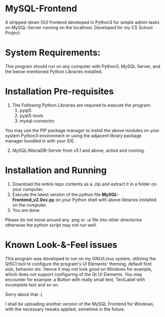 # MySQL-Frontend
A stripped-down GUI frontend developed in Python3 for simple admin tasks on MySQL-Server running on the localhost. Developed for my CS School Project.

# System Requirements:
This program should run on any computer with Python3, MySQL Server, and the below-mentioned Python Libraries installed.

# Installation Pre-requisites
1. The Following Python Libraries are required to execute the program:
    1. pyqt5
    2. pyqt5-tools
    3. mysql-connector


You may use the PIP package manager to install the above modules on your system Python3 environment or
using the adjacent library package manager bundled in with your IDE.

2. MySQL/MariaDB-Server from v5.1 and above, active and running.

# Installation and Running

1. Download the entire repo contents as a .zip and extract it in a folder on your computer.
2. Execute the latest version of the python file <b>MySQL-Frontend_v2.0xx.py</b> on your Python shell with above libraries installed on the computer.
3. You are done.

Please do not move around any .png or .ui file into other directories otherwise the python script may not run well. 

# Known Look-&-Feel issues
This program was developed to run on my GNU/Linux system, utilizing the Qt5Ct tool to configure the program's UI Elements' theming, default font size, behavior etc.
Hence it may not look good on Windows for example, which does not support configuring of the Qt UI Elements. You may encounter for example: a Button with really small text, TextLabel with incomplete text and so on.

Sorry about that :(

I shall be uploading another version of the MySQL Frontend for Windows, with the necessary tweaks applied, sometime in the future.
